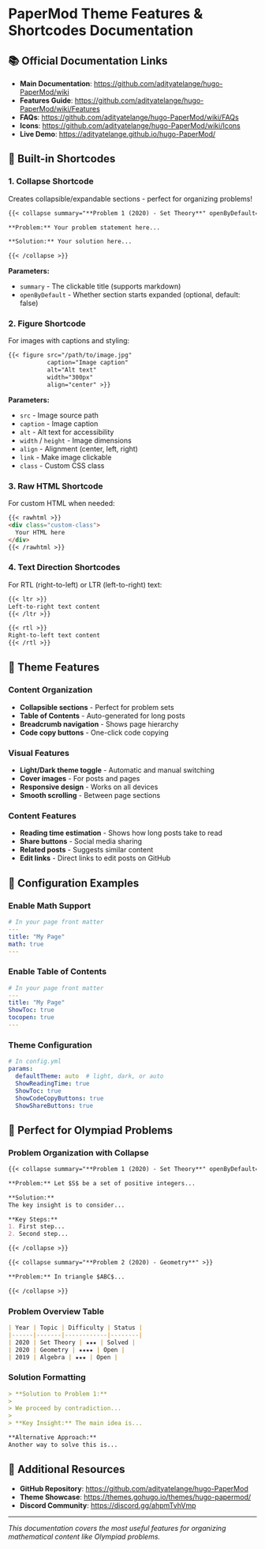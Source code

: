 # PaperMod Theme Features & Shortcodes Documentation

## 📚 Official Documentation Links

- **Main Documentation**: https://github.com/adityatelange/hugo-PaperMod/wiki
- **Features Guide**: https://github.com/adityatelange/hugo-PaperMod/wiki/Features
- **FAQs**: https://github.com/adityatelange/hugo-PaperMod/wiki/FAQs
- **Icons**: https://github.com/adityatelange/hugo-PaperMod/wiki/Icons
- **Live Demo**: https://adityatelange.github.io/hugo-PaperMod/

## 🎯 Built-in Shortcodes

### 1. Collapse Shortcode
Creates collapsible/expandable sections - perfect for organizing problems!

```markdown
{{< collapse summary="**Problem 1 (2020) - Set Theory**" openByDefault=true >}}

**Problem:** Your problem statement here...

**Solution:** Your solution here...

{{< /collapse >}}
```

**Parameters:**
- `summary` - The clickable title (supports markdown)
- `openByDefault` - Whether section starts expanded (optional, default: false)

### 2. Figure Shortcode
For images with captions and styling:

```markdown
{{< figure src="/path/to/image.jpg" 
           caption="Image caption" 
           alt="Alt text"
           width="300px"
           align="center" >}}
```

**Parameters:**
- `src` - Image source path
- `caption` - Image caption
- `alt` - Alt text for accessibility
- `width` / `height` - Image dimensions
- `align` - Alignment (center, left, right)
- `link` - Make image clickable
- `class` - Custom CSS class

### 3. Raw HTML Shortcode
For custom HTML when needed:

```markdown
{{< rawhtml >}}
<div class="custom-class">
  Your HTML here
</div>
{{< /rawhtml >}}
```

### 4. Text Direction Shortcodes
For RTL (right-to-left) or LTR (left-to-right) text:

```markdown
{{< ltr >}}
Left-to-right text content
{{< /ltr >}}

{{< rtl >}}
Right-to-left text content
{{< /rtl >}}
```

## 🎨 Theme Features

### Content Organization
- **Collapsible sections** - Perfect for problem sets
- **Table of Contents** - Auto-generated for long posts
- **Breadcrumb navigation** - Shows page hierarchy
- **Code copy buttons** - One-click code copying

### Visual Features
- **Light/Dark theme toggle** - Automatic and manual switching
- **Cover images** - For posts and pages
- **Responsive design** - Works on all devices
- **Smooth scrolling** - Between page sections

### Content Features
- **Reading time estimation** - Shows how long posts take to read
- **Share buttons** - Social media sharing
- **Related posts** - Suggests similar content
- **Edit links** - Direct links to edit posts on GitHub

## 📝 Configuration Examples

### Enable Math Support
```yaml
# In your page front matter
---
title: "My Page"
math: true
---
```

### Enable Table of Contents
```yaml
# In your page front matter
---
title: "My Page"
ShowToc: true
tocopen: true
---
```

### Theme Configuration
```yaml
# In config.yml
params:
  defaultTheme: auto  # light, dark, or auto
  ShowReadingTime: true
  ShowToc: true
  ShowCodeCopyButtons: true
  ShowShareButtons: true
```

## 🎯 Perfect for Olympiad Problems

### Problem Organization with Collapse
```markdown
{{< collapse summary="**Problem 1 (2020) - Set Theory**" openByDefault=true >}}

**Problem:** Let $S$ be a set of positive integers...

**Solution:** 
The key insight is to consider...

**Key Steps:**
1. First step...
2. Second step...

{{< /collapse >}}

{{< collapse summary="**Problem 2 (2020) - Geometry**" >}}

**Problem:** In triangle $ABC$...

{{< /collapse >}}
```

### Problem Overview Table
```markdown
| Year | Topic | Difficulty | Status |
|------|-------|------------|--------|
| 2020 | Set Theory | ★★★ | Solved |
| 2020 | Geometry | ★★★★ | Open |
| 2019 | Algebra | ★★★ | Open |
```

### Solution Formatting
```markdown
> **Solution to Problem 1:**
> 
> We proceed by contradiction...
> 
> **Key Insight:** The main idea is...

**Alternative Approach:**
Another way to solve this is...
```

## 🔗 Additional Resources

- **GitHub Repository**: https://github.com/adityatelange/hugo-PaperMod
- **Theme Showcase**: https://themes.gohugo.io/themes/hugo-papermod/
- **Discord Community**: https://discord.gg/ahpmTvhVmp

---

*This documentation covers the most useful features for organizing mathematical content like Olympiad problems.* 
